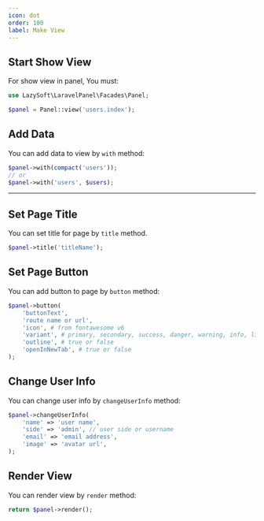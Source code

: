 ```yaml
---
icon: dot
order: 100
label: Make View
---
```


## Start Show View
For show view in panel, You must:

```php
use LazySoft\LaravelPanel\Facades\Panel;

$panel = Panel::view('users.index');
```

## Add Data
You can add data to view by `with` method:

```php
$panel->with(compact('users'));
// or
$panel->with('users', $users);
```

----
## Set Page Title
You can set title for page by `title` method.

```php
$panel->title('titleName');
```

## Set Page Button
You can add button to page by `button` method:

```php
$panel->button(
    'buttonText',
    'route name or url',
    'icon', # from fontawesome v6
    'variant', # primary, secondary, success, danger, warning, info, light, dark
    'outline', # true or false
    'openInNewTab', # true or false
);
```

## Change User Info
You can change user info by `changeUserInfo` method:

```php
$panel->changeUserInfo(
    'name' => 'user name',
    'side' => 'admin', // user side or username
    'email' => 'email address',
    'image' => 'avatar url',
);
```

## Render View
You can render view by `render` method:

```php
return $panel->render();
```